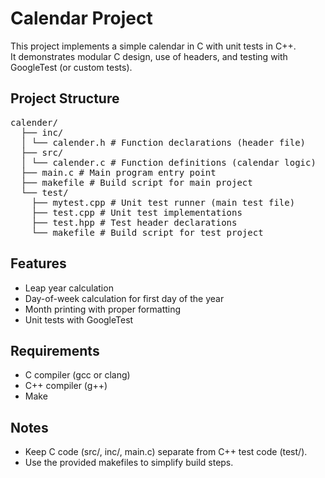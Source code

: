 # Calendar Project
This project implements a simple calendar in C with unit tests in C++.  
It demonstrates modular C design, use of headers, and testing with GoogleTest (or custom tests).

## Project Structure
<pre>
calender/
  ├── inc/
  │ └── calender.h # Function declarations (header file)
  ├── src/
  │ └── calender.c # Function definitions (calendar logic)
  ├── main.c # Main program entry point
  ├── makefile # Build script for main project
  └── test/
    ├── mytest.cpp # Unit test runner (main test file)
    ├── test.cpp # Unit test implementations
    ├── test.hpp # Test header declarations
    └── makefile # Build script for test project </pre>

## Features
  - Leap year calculation
  - Day-of-week calculation for first day of the year
  - Month printing with proper formatting
  - Unit tests with GoogleTest

## Requirements
  - C compiler (gcc or clang)
  - C++ compiler (g++)
  - Make

## Notes
 - Keep C code (src/, inc/, main.c) separate from C++ test code (test/).
 - Use the provided makefiles to simplify build steps.
















